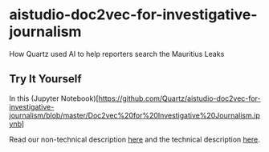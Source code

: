 # aistudio-doc2vec-for-investigative-journalism
How Quartz used AI to help reporters search the Mauritius Leaks

## Try It Yourself

In this (Jupyter Notebook)[https://github.com/Quartz/aistudio-doc2vec-for-investigative-journalism/blob/master/Doc2vec%20for%20Investigative%20Journalism.ipynb]

Read our non-technical description [here](https://qz.com/1670632/how-quartz-used-ai-to-help-reporters-search-the-mauritius-leaks/) and the technical description [here](https://qz.ai/discovering-interesting-documents-in-the-mauritius-leaks/).
